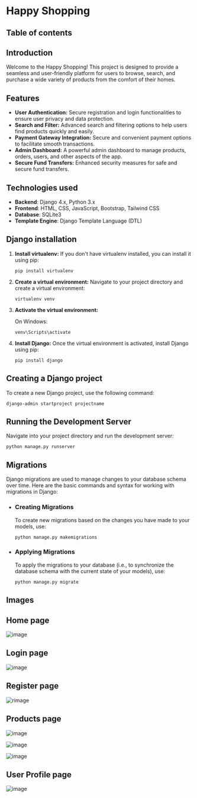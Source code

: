# Happy Shopping

## Table of contents


## Introduction
Welcome to the Happy Shopping! This project is designed to provide a seamless and user-friendly platform for users to browse, search, and purchase a wide variety of products from the comfort of their homes.

## Features
- **User Authentication:** Secure registration and login functionalities to ensure user privacy and data protection.
- **Search and Filter:** Advanced search and filtering options to help users find products quickly and easily.
- **Payment Gateway Integration:** Secure and convenient payment options to facilitate smooth transactions.
- **Admin Dashboard:** A powerful admin dashboard to manage products, orders, users, and other aspects of the app.
- **Secure Fund Transfers:** Enhanced security measures for safe and secure fund transfers.

## Technologies used
- **Backend**: Django 4.x, Python 3.x
- **Frontend**: HTML, CSS, JavaScript, Bootstrap, Tailwind CSS
- **Database**: SQLite3
- **Template Engine**: Django Template Language (DTL)

## Django installation
1. **Install virtualenv:**
If you don't have virtualenv installed, you can install it using pip:
    ```
    pip install virtualenv
    ```
2. **Create a virtual environment:**
Navigate to your project directory and create a virtual environment:
    ```
    virtualenv venv
    ```
3. **Activate the virtual environment:**

    On Windows:
    ```
    venv\Scripts\activate
    ``` 
4. **Install Django:**
Once the virtual environment is activated, install Django using pip:
    ```
    pip install django
    ```
## Creating a Django project

To create a new Django project, use the following command:

```
django-admin startproject projectname
```   

## Running the Development Server
Navigate into your project directory and run the development server:
```
python manage.py runserver
```
## Migrations
Django migrations are used to manage changes to your database schema over time. Here are the basic commands and syntax for working with migrations in Django:
- ### Creating Migrations

    To create new migrations based on the changes you have made to your models, use:
    ```
    python manage.py makemigrations
    ```

- ### Applying Migrations
    To apply the migrations to your database (i.e., to synchronize the database schema with the current state of your models), use:

    ```
    python manage.py migrate
    ```

## Images

## Home page

![image](https://github.com/Laksanna/django-buy-sell-website-certification/assets/134076446/0332e39d-cb02-4491-b834-cdc6da9078c4)

## Login page

![image](https://github.com/Laksanna/django-buy-sell-website-certification/assets/134076446/45d3eef3-f70b-4345-b1f8-4039694d80b8)


## Register page

![rimage](https://github.com/Laksanna/django-buy-sell-website-certification/assets/134076446/95e18643-ae09-45f1-9cbb-cb86f4db0f85)

## Products page

![image](https://github.com/Laksanna/django-buy-sell-website-certification/assets/134076446/ccd7e48e-b8e7-4867-bae4-dfe1f157bce3)

![image](https://github.com/Laksanna/django-buy-sell-website-certification/assets/134076446/5ef4c4b9-5fff-4979-8456-314528d1590d)


![image](https://github.com/Laksanna/django-buy-sell-website-certification/assets/134076446/489fa6c8-a6d0-4f50-bc66-1e53c254fe68)

## User Profile page
![image](https://github.com/Laksanna/django-buy-sell-website-certification/assets/134076446/ca148592-72bb-417b-a784-af3380f8d3c6)



